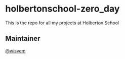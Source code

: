 # holbertonschool-zero_day
This is the repo for all my projects at Holberton School
## Maintainer
[@wisvem](https://github.com/wisvem)